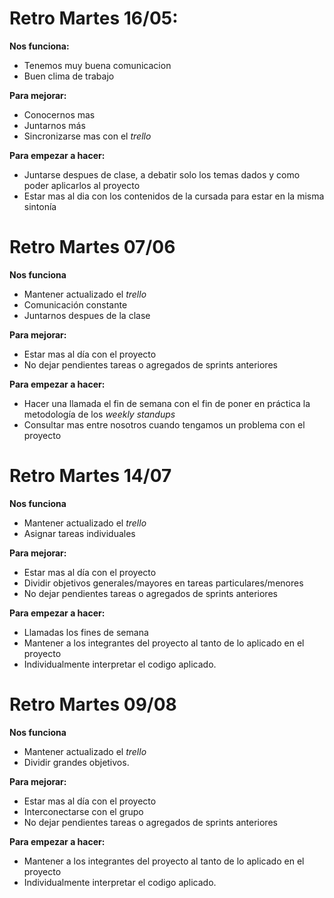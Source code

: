 # Retro Martes 16/05:

**Nos funciona:**

* Tenemos muy buena comunicacion
* Buen clima de trabajo

**Para mejorar:**

* Conocernos mas
* Juntarnos más
* Sincronizarse mas con el *trello*

**Para empezar a hacer:**

* Juntarse despues de clase, a debatir solo los temas dados y como poder aplicarlos al proyecto
* Estar mas al dia con los contenidos de la cursada para estar en la misma sintonía

# Retro Martes 07/06

**Nos funciona**

* Mantener actualizado el *trello*
* Comunicación constante
* Juntarnos despues de la clase

**Para mejorar:**

* Estar mas al día con el proyecto
* No dejar pendientes tareas o agregados de sprints anteriores

**Para empezar a hacer:**

* Hacer una llamada el fin de semana con el fin de poner en práctica la metodología de los *weekly standups*
* Consultar mas entre nosotros cuando tengamos un problema con el proyecto

# Retro Martes 14/07

**Nos funciona**

* Mantener actualizado el *trello*
* Asignar tareas individuales

**Para mejorar:**

* Estar mas al día con el proyecto
* Dividir objetivos generales/mayores en tareas particulares/menores
* No dejar pendientes tareas o agregados de sprints anteriores

**Para empezar a hacer:**

* Llamadas los fines de semana
* Mantener a los integrantes del proyecto al tanto de lo aplicado en el proyecto
* Individualmente interpretar el codigo aplicado.

# Retro Martes 09/08

**Nos funciona**

* Mantener actualizado el *trello*
* Dividir grandes objetivos.

**Para mejorar:**

* Estar mas al día con el proyecto
* Interconectarse con el grupo
* No dejar pendientes tareas o agregados de sprints anteriores

**Para empezar a hacer:**

* Mantener a los integrantes del proyecto al tanto de lo aplicado en el proyecto
* Individualmente interpretar el codigo aplicado.
